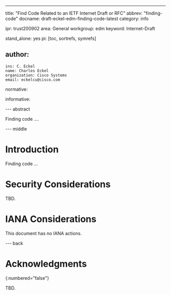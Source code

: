 ---
title: "Find Code Related to an IETF Internet Draft or RFC"
abbrev: "finding-code"
docname: draft-eckel-edm-finding-code-latest
category: info

ipr: trust200902
area: General
workgroup: edm
keyword: Internet-Draft

stand_alone: yes
pi: [toc, sortrefs, symrefs]

author:
 -
    ins: C. Eckel
    name: Charles Eckel
    organization: Cisco Systems
    email: eckelcu@cisco.com

normative:

informative:



--- abstract

Finding code ....

--- middle

# Introduction

Finding code ...


# Security Considerations

TBD.


# IANA Considerations

This document has no IANA actions.



--- back

# Acknowledgments
{:numbered="false"}

TBD.